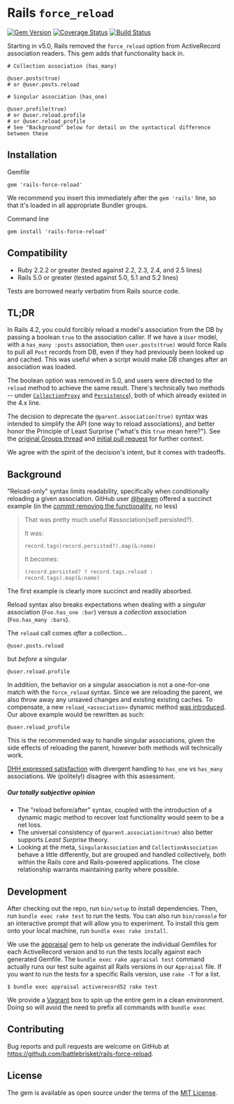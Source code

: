 # Rails `force_reload`

[![Gem Version](https://badge.fury.io/rb/rails-force-reload.svg)](https://badge.fury.io/rb/rails-force-reload)
[![Coverage Status](https://coveralls.io/repos/github/BattleBrisket/rails-force-reload/badge.svg?branch=master)](https://coveralls.io/github/BattleBrisket/rails-force-reload?branch=master)
[![Build Status](https://travis-ci.org/BattleBrisket/rails-force-reload.svg?branch=master)](https://travis-ci.org/BattleBrisket/rails-force-reload)

Starting in v5.0, Rails removed the `force_reload` option from ActiveRecord association readers. This gem adds that functionality back in.

```
# Collection association (has_many)

@user.posts(true)
# or @user.posts.reload

# Singular association (has_one)

@user.profile(true)
# or @user.reload.profile
# or @user.reload_profile
# See "Background" below for detail on the syntactical difference between these
```
## Installation

Gemfile
```
gem 'rails-force-reload'
```

We recommend you insert this immediately after the `gem 'rails'` line, so that it's loaded in all appropriate Bundler groups.

Command line
```
gem install 'rails-force-reload'
```

## Compatibility

- Ruby 2.2.2 or greater (tested against 2.2, 2.3, 2.4, and 2.5 lines)
- Rails 5.0 or greater (tested against 5.0, 5.1 and 5.2 lines)

Tests are borrowed nearly verbatim from Rails source code.

## TL;DR

In Rails 4.2, you could forcibly reload a model's association from the DB by passing a boolean `true` to the association caller. If we have a `User` model, with a `has_many :posts` association, then `user.posts(true)` would force Rails to pull all `Post` records from DB, even if they had previously been looked up and cached. This was useful when a script would make DB changes after an association was loaded.

The boolean option was removed in 5.0, and users were directed to the `reload` method to achieve the same result. There's technically two methods -- under [`CollectionProxy`](http://api.rubyonrails.org/classes/ActiveRecord/Associations/CollectionProxy.html#method-i-reload) and [`Persistence`](http://api.rubyonrails.org/classes/ActiveRecord/Persistence.html#method-i-reload)), both of which already existed in the 4.x line.

The decision to deprecate the `@parent.association(true)` syntax was intended to simplify the API (one way to reload associations), and better honor the Principle of Least Surprise ("what's this `true` mean here?"). See the [original Groups thread](https://groups.google.com/forum/#!topic/rubyonrails-core/6ZPPg1ZmjQA/discussion) and [initial pull request](https://github.com/rails/rails/pull/20888) for further context.

We agree with the spirit of the decision's intent, but it comes with tradeoffs.

## Background

"Reload-only" syntax limits readability, specifically when conditionally reloading a given association. GitHub user [@heaven](https://github.com/heaven) offered a succinct example (in the [commit removing the functionality](https://github.com/rails/rails/commit/09cac8c67afdc4b2a1c6ae07931ddc082629b277#commitcomment-23704911), no less)

> That was pretty much useful #association(self.persisted?).
>
> It was:
>
> `record.tags(record.persisted?).map(&:name)`
>
> It becomes:
>
> `(record.persisted? ? record.tags.reload : record.tags).map(&:name)`

The first example is clearly more succinct and readily absorbed.

Reload syntax also breaks expectations when dealing with a _singular_ association (`Foo.has_one :bar`) versus a _collection_ association (`Foo.has_many :bars`).

The `reload` call comes _after_ a collection...

```
@user.posts.reload
```

but _before_ a singular

```
@user.reload.profile
```

In addition, the behavior on a singular association is not a one-for-one match with the `force_reload` syntax. Since we are reloading the parent, we also throw away any unsaved changes and existing existing caches. To compensate, a new `reload_<association>` dynamic method [was introduced](https://github.com/rails/rails/pull/27133). Our above example would be rewritten as such:

```
@user.reload_profile
```

This is the recommended way to handle singular associations, given the side effects of reloading the parent, however both methods will technically work.

[DHH expressed satisfaction](https://groups.google.com/d/msg/rubyonrails-core/6ZPPg1ZmjQA/kTT-GKwew10J) with divergent handling to `has_one` vs `has_many` associations. We (politely!) disagree with this assessment.

##### Our totally subjective opinion

- The "reload before/after" syntax, coupled with the introduction of a dynamic magic method to recover lost functionality would seem to be a net loss.
- The universal consistency of `@parent.association(true)` also better supports _Least Surprise_ theory.
- Looking at the meta, `SingularAssociation` and `CollectionAssociation` behave a little differently, but are grouped and handled collectively, both within the Rails core and Rails-powered applications. The close relationship warrants maintaining parity where possible.

## Development

After checking out the repo, run `bin/setup` to install dependencies. Then, run `bundle exec rake test` to run the tests. You can also run `bin/console` for an interactive prompt that will allow you to experiment. To install this gem onto your local machine, run `bundle exec rake install`.

We use the [appraisal](https://github.com/thoughtbot/appraisal) gem to help us generate the individual Gemfiles for each ActiveRecord version and to run the tests locally against each generated Gemfile. The `bundle exec rake appraisal test` command actually runs our test suite against all Rails versions in our `Appraisal` file. If you want to run the tests for a specific Rails version, use `rake -T` for a list.

```shell
$ bundle exec appraisal activerecord52 rake test
```

We provide a [Vagrant](https://www.vagrantup.com) box to spin up the entire gem in a clean environment. Doing so will avoid the need to prefix all commands with `bundle exec`

## Contributing

Bug reports and pull requests are welcome on GitHub at https://github.com/battlebrisket/rails-force-reload.

## License

The gem is available as open source under the terms of the [MIT License](http://opensource.org/licenses/MIT).
